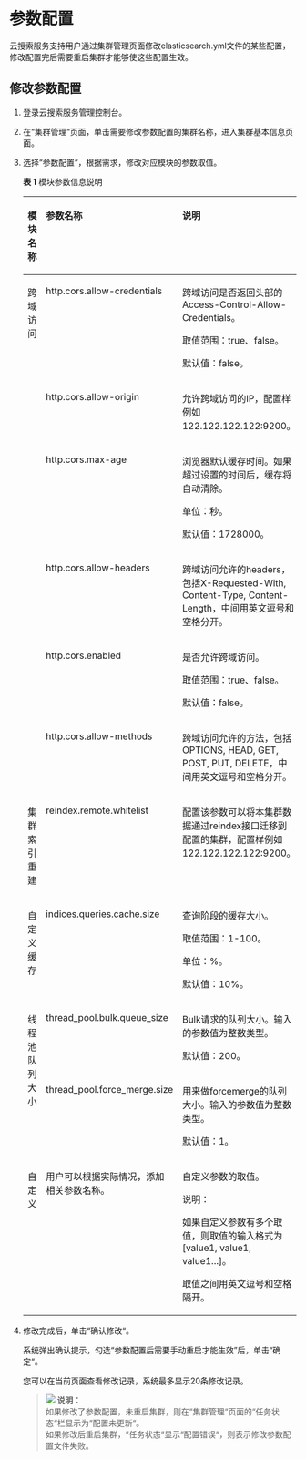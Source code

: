 # 参数配置<a name="css_01_0080"></a>

云搜索服务支持用户通过集群管理页面修改elasticsearch.yml文件的某些配置，修改配置完后需要重启集群才能够使这些配置生效。

## 修改参数配置<a name="section1846352754911"></a>

1.  登录云搜索服务管理控制台。
2.  在“集群管理“页面，单击需要修改参数配置的集群名称，进入集群基本信息页面。
3.  选择“参数配置“，根据需求，修改对应模块的参数取值。

    **表 1**  模块参数信息说明

    <a name="table163082016181412"></a>
    <table><thead align="left"><tr id="row830561619141"><th class="cellrowborder" valign="top" width="16.541654165416542%" id="mcps1.2.4.1.1"><p id="p1230571681413"><a name="p1230571681413"></a><a name="p1230571681413"></a>模块名称</p>
    </th>
    <th class="cellrowborder" valign="top" width="22.98229822982298%" id="mcps1.2.4.1.2"><p id="p530510161141"><a name="p530510161141"></a><a name="p530510161141"></a>参数名称</p>
    </th>
    <th class="cellrowborder" valign="top" width="60.476047604760474%" id="mcps1.2.4.1.3"><p id="p43051616131412"><a name="p43051616131412"></a><a name="p43051616131412"></a>说明</p>
    </th>
    </tr>
    </thead>
    <tbody><tr id="row830541614144"><td class="cellrowborder" rowspan="6" valign="top" width="16.541654165416542%" headers="mcps1.2.4.1.1 "><p id="p1230521601413"><a name="p1230521601413"></a><a name="p1230521601413"></a>跨域访问</p>
    </td>
    <td class="cellrowborder" valign="top" width="22.98229822982298%" headers="mcps1.2.4.1.2 "><p id="p19305141681418"><a name="p19305141681418"></a><a name="p19305141681418"></a>http.cors.allow-credentials</p>
    </td>
    <td class="cellrowborder" valign="top" width="60.476047604760474%" headers="mcps1.2.4.1.3 "><p id="p2786617172417"><a name="p2786617172417"></a><a name="p2786617172417"></a>跨域访问是否返回头部的Access-Control-Allow-Credentials。</p>
    <p id="p183051816171411"><a name="p183051816171411"></a><a name="p183051816171411"></a>取值范围：true、false。</p>
    <p id="p1352167151614"><a name="p1352167151614"></a><a name="p1352167151614"></a>默认值：false。</p>
    </td>
    </tr>
    <tr id="row18306181601415"><td class="cellrowborder" valign="top" headers="mcps1.2.4.1.1 "><p id="p2305916101416"><a name="p2305916101416"></a><a name="p2305916101416"></a>http.cors.allow-origin</p>
    </td>
    <td class="cellrowborder" valign="top" headers="mcps1.2.4.1.2 "><p id="p1830518169142"><a name="p1830518169142"></a><a name="p1830518169142"></a>允许跨域访问的IP，配置样例如122.122.122.122:9200。</p>
    </td>
    </tr>
    <tr id="row6306131611418"><td class="cellrowborder" valign="top" headers="mcps1.2.4.1.1 "><p id="p153066165147"><a name="p153066165147"></a><a name="p153066165147"></a>http.cors.max-age</p>
    </td>
    <td class="cellrowborder" valign="top" headers="mcps1.2.4.1.2 "><p id="p93727142311"><a name="p93727142311"></a><a name="p93727142311"></a>浏览器默认缓存时间。如果超过设置的时间后，缓存将自动清除。</p>
    <p id="p1020119176231"><a name="p1020119176231"></a><a name="p1020119176231"></a>单位：秒。</p>
    <p id="p1306216121419"><a name="p1306216121419"></a><a name="p1306216121419"></a>默认值：1728000。</p>
    </td>
    </tr>
    <tr id="row18306416161412"><td class="cellrowborder" valign="top" headers="mcps1.2.4.1.1 "><p id="p17306716121414"><a name="p17306716121414"></a><a name="p17306716121414"></a>http.cors.allow-headers</p>
    </td>
    <td class="cellrowborder" valign="top" headers="mcps1.2.4.1.2 "><p id="p1030661681416"><a name="p1030661681416"></a><a name="p1030661681416"></a>跨域访问允许的headers，包括X-Requested-With, Content-Type, Content-Length，中间用英文逗号和空格分开。</p>
    </td>
    </tr>
    <tr id="row53061216201412"><td class="cellrowborder" valign="top" headers="mcps1.2.4.1.1 "><p id="p1230671681416"><a name="p1230671681416"></a><a name="p1230671681416"></a>http.cors.enabled</p>
    </td>
    <td class="cellrowborder" valign="top" headers="mcps1.2.4.1.2 "><p id="p43061416141410"><a name="p43061416141410"></a><a name="p43061416141410"></a>是否允许跨域访问。</p>
    <p id="p82604292324"><a name="p82604292324"></a><a name="p82604292324"></a>取值范围：true、false。</p>
    <p id="p19158133014320"><a name="p19158133014320"></a><a name="p19158133014320"></a>默认值：false。</p>
    </td>
    </tr>
    <tr id="row14307141631420"><td class="cellrowborder" valign="top" headers="mcps1.2.4.1.1 "><p id="p1630731691419"><a name="p1630731691419"></a><a name="p1630731691419"></a>http.cors.allow-methods</p>
    </td>
    <td class="cellrowborder" valign="top" headers="mcps1.2.4.1.2 "><p id="p9307181615145"><a name="p9307181615145"></a><a name="p9307181615145"></a>跨域访问允许的方法，包括OPTIONS, HEAD, GET, POST, PUT, DELETE，中间用英文逗号和空格分开。</p>
    </td>
    </tr>
    <tr id="row173078164147"><td class="cellrowborder" valign="top" width="16.541654165416542%" headers="mcps1.2.4.1.1 "><p id="p530741611142"><a name="p530741611142"></a><a name="p530741611142"></a>集群索引重建</p>
    </td>
    <td class="cellrowborder" valign="top" width="22.98229822982298%" headers="mcps1.2.4.1.2 "><p id="p17307111651414"><a name="p17307111651414"></a><a name="p17307111651414"></a>reindex.remote.whitelist</p>
    </td>
    <td class="cellrowborder" valign="top" width="60.476047604760474%" headers="mcps1.2.4.1.3 "><p id="p9307916141411"><a name="p9307916141411"></a><a name="p9307916141411"></a>配置该参数可以将本集群数据通过reindex接口迁移到配置的集群，配置样例如122.122.122.122:9200。</p>
    </td>
    </tr>
    <tr id="row1230751614143"><td class="cellrowborder" valign="top" width="16.541654165416542%" headers="mcps1.2.4.1.1 "><p id="p2307141620147"><a name="p2307141620147"></a><a name="p2307141620147"></a>自定义缓存</p>
    </td>
    <td class="cellrowborder" valign="top" width="22.98229822982298%" headers="mcps1.2.4.1.2 "><p id="p1307151611141"><a name="p1307151611141"></a><a name="p1307151611141"></a>indices.queries.cache.size</p>
    </td>
    <td class="cellrowborder" valign="top" width="60.476047604760474%" headers="mcps1.2.4.1.3 "><p id="p13533532546"><a name="p13533532546"></a><a name="p13533532546"></a>查询阶段的缓存大小。</p>
    <p id="p11921167104820"><a name="p11921167104820"></a><a name="p11921167104820"></a>取值范围：1-100。</p>
    <p id="p864735385312"><a name="p864735385312"></a><a name="p864735385312"></a>单位：%。</p>
    <p id="p12307316151419"><a name="p12307316151419"></a><a name="p12307316151419"></a>默认值：10%。</p>
    </td>
    </tr>
    <tr id="row2030701621418"><td class="cellrowborder" rowspan="2" valign="top" width="16.541654165416542%" headers="mcps1.2.4.1.1 "><p id="p163074166146"><a name="p163074166146"></a><a name="p163074166146"></a>线程池队列大小</p>
    </td>
    <td class="cellrowborder" valign="top" width="22.98229822982298%" headers="mcps1.2.4.1.2 "><p id="p15307216191414"><a name="p15307216191414"></a><a name="p15307216191414"></a>thread_pool.bulk.queue_size</p>
    </td>
    <td class="cellrowborder" valign="top" width="60.476047604760474%" headers="mcps1.2.4.1.3 "><p id="p7421135841211"><a name="p7421135841211"></a><a name="p7421135841211"></a>Bulk请求的队列大小。输入的参数值为整数类型。</p>
    <p id="p9307171614141"><a name="p9307171614141"></a><a name="p9307171614141"></a>默认值：200。</p>
    </td>
    </tr>
    <tr id="row3308131691416"><td class="cellrowborder" valign="top" headers="mcps1.2.4.1.1 "><p id="p20307516101414"><a name="p20307516101414"></a><a name="p20307516101414"></a>thread_pool.force_merge.size</p>
    </td>
    <td class="cellrowborder" valign="top" headers="mcps1.2.4.1.2 "><p id="p1832013571415"><a name="p1832013571415"></a><a name="p1832013571415"></a>用来做forcemerge的队列大小。输入的参数值为整数类型。</p>
    <p id="p230718169149"><a name="p230718169149"></a><a name="p230718169149"></a>默认值：1。</p>
    </td>
    </tr>
    <tr id="row1630881661410"><td class="cellrowborder" valign="top" width="16.541654165416542%" headers="mcps1.2.4.1.1 "><p id="p1030871611419"><a name="p1030871611419"></a><a name="p1030871611419"></a>自定义</p>
    </td>
    <td class="cellrowborder" valign="top" width="22.98229822982298%" headers="mcps1.2.4.1.2 "><p id="p133089165140"><a name="p133089165140"></a><a name="p133089165140"></a>用户可以根据实际情况，添加相关参数名称。</p>
    </td>
    <td class="cellrowborder" valign="top" width="60.476047604760474%" headers="mcps1.2.4.1.3 "><p id="p0308131620143"><a name="p0308131620143"></a><a name="p0308131620143"></a>自定义参数的取值。</p>
    <div class="note" id="note5324133411516"><a name="note5324133411516"></a><a name="note5324133411516"></a><span class="notetitle"> 说明： </span><div class="notebody"><p id="p1042310484238"><a name="p1042310484238"></a><a name="p1042310484238"></a>如果自定义参数有多个取值，则取值的输入格式为[value1, value1, value1...]。</p>
    <p id="p384213920214"><a name="p384213920214"></a><a name="p384213920214"></a>取值之间用英文逗号和空格隔开。</p>
    </div></div>
    </td>
    </tr>
    </tbody>
    </table>

4.  修改完成后，单击“确认修改“。

    系统弹出确认提示，勾选“参数配置后需要手动重启才能生效”后，单击“确定“。

    您可以在当前页面查看修改记录，系统最多显示20条修改记录。

    >![](public_sys-resources/icon-note.gif) **说明：**   
    >如果修改了参数配置，未重启集群，则在“集群管理“页面的“任务状态“栏显示为“配置未更新“。  
    >如果修改后重启集群，“任务状态“显示“配置错误“，则表示修改参数配置文件失败。  


